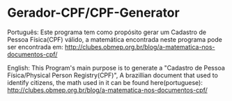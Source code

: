 # Gerador-CPF/CPF-Generator
Português:
Este programa tem como propósito gerar um Cadastro de Pessoa Física(CPF) válido, a matemática encontrada neste programa pode ser encontrada em: http://clubes.obmep.org.br/blog/a-matematica-nos-documentos-cpf/


English:
This Program's main purpose is to generate a "Cadastro de Pessoa Física/Physical Person Registry(CPF)", A brazillian document that used to identify citizens, the math used in it can be found here(portuguese): http://clubes.obmep.org.br/blog/a-matematica-nos-documentos-cpf/
